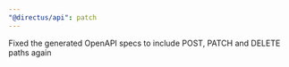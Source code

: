 ```yaml
---
"@directus/api": patch
---
```


Fixed the generated OpenAPI specs to include POST, PATCH and DELETE paths again
